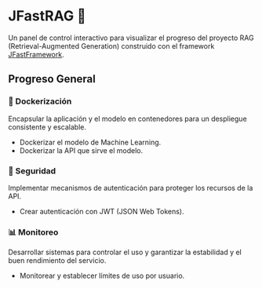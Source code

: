 
JFastRAG 🚀
===========

Un panel de control interactivo para visualizar el progreso del proyecto RAG (Retrieval-Augmented Generation) construido con el framework [JFastFramework](https://github.com/JFabrizzio5/JFastFramework).

Progreso General
----------------

### 🐳 Dockerización

Encapsular la aplicación y el modelo en contenedores para un despliegue consistente y escalable.

*    Dockerizar el modelo de Machine Learning.
*    Dockerizar la API que sirve el modelo.

### 🔐 Seguridad

Implementar mecanismos de autenticación para proteger los recursos de la API.

*    Crear autenticación con JWT (JSON Web Tokens).

### 📊 Monitoreo

Desarrollar sistemas para controlar el uso y garantizar la estabilidad y el buen rendimiento del servicio.

*    Monitorear y establecer límites de uso por usuario.

